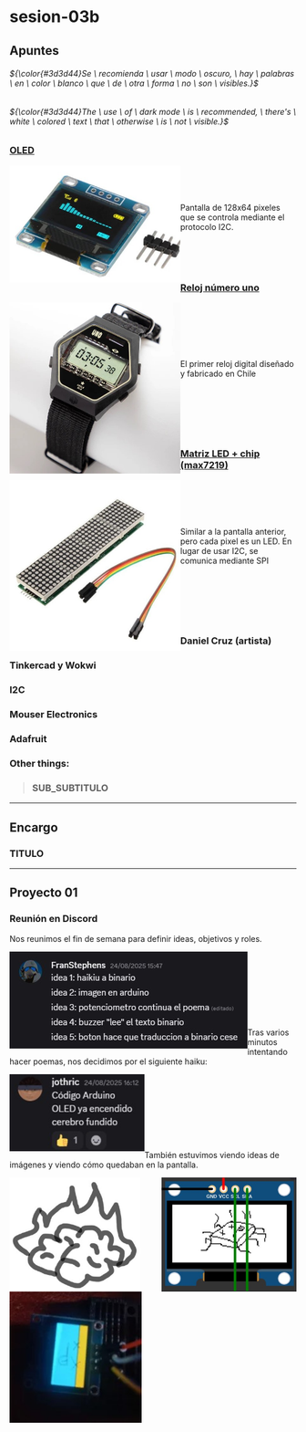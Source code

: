 # sesion-03b

## Apuntes
###### ${\color{#3d3d44}Se \ recomienda \ usar \ modo \ oscuro, \ hay \ palabras \ en \ color \ blanco \ que \ de \ otra \ forma \ no \ son \ visibles.}$ <br/>
###### ${\color{#3d3d44}The \ use \ of \ dark mode \ is \ recommended, \ there's \ white \ colored \ text \ that \ otherwise \ is \ not \ visible.}$ <br/>

### [OLED](https://afel.cl/products/pantalla-lcd-oled-azul-y-amarillo-0-96?gad_campaignid=17613659948&gad_source=1&gclid=Cj0KCQjw_L_FBhDmARIsAItqgt7FQf06zB9L3BBcFrnx9PxDMEH9seB1_uIr-JeGjhxS8AjSE59Hm4UaAlqEEALw_wcB&hsa_acc=1808722794&hsa_ad=&hsa_cam=18405560573&hsa_grp=&hsa_kw=&hsa_mt=&hsa_net=adwords&hsa_src=x&hsa_tgt=&hsa_ver=3&utm_campaign=%40+Smart+Shopping&utm_medium=ppc&utm_source=adwords&utm_term=)

<img align="left" src="./imagenes/oled.jpg" alt="Modulo pantalla OLED 128x64 I2C SSD1306 afel" width=300> <br><br><br>

Pantalla de 128x64 pixeles que se controla mediante el protocolo I2C.

<br><br><br>

### [Reloj número uno](https://www.dandolahora.cl/products/prototipo-el-numero-uno-el-primer-reloj-digital-en-la-historia-de-chile?srsltid=AfmBOoqnT4P8xS2TiSho_ynCvAzDEW_eCsjVy5_tRNTTmCspOt1bsBS4)

<img align="left" src="./imagenes/uno.jpg" alt="Reloj número uno" width=300> <br><br><br><br><br>

El primer reloj digital diseñado y fabricado en Chile

<br><br><br><br><br>

### [Matriz LED + chip (max7219)](https://altronics.cl/modulo-matriz-led-max7219)

<img align="left" src="./imagenes/matriz.jpg" alt="Matriz LED" width=300> <br><br><br><br>

Similar a la pantalla anterior, pero cada pixel es un LED. En lugar de usar I2C, se comunica mediante SPI

<br><br><br><br><br>

### Daniel Cruz (artista)


### Tinkercad y Wokwi


### I2C


### Mouser Electronics


### Adafruit


### Other things: <!-- Things to organize + random stuff -->
> ### SUB_SUBTITULO

-----------------------------------------------------------------------------------------------------------
## Encargo <!-- Experimentar con el display -->
### TITULO


-----------------------------------------------------------------------------------------------------------
## Proyecto 01 <!-- Avance -->
### Reunión en Discord
Nos reunimos el fin de semana para definir ideas, objetivos y roles.

<img align="left" src="./imagenes/ideas.jpg" alt="lista de ideas" height=170> <br><br><br><br><br><br><br>

Tras varios minutos intentando hacer poemas, nos decidimos por el siguiente haiku:

<img align="left" src="./imagenes/haiku.jpg" alt="haiku final" height=135> <br><br><br><br><br><br><br>

También estuvimos viendo ideas de imágenes y viendo cómo quedaban en la pantalla.

<img align="left" src="./imagenes/brain.jpg" alt="chip frito en la pantalla" height=200> 

<img align="right" src="./imagenes/pantalla.jpg" alt="chip frito en la pantalla" height=200> <br><br><br><br><br><br><br><br>

<img align="left" src="./imagenes/ded.jpg" alt="pantalla frita" height=230> 
